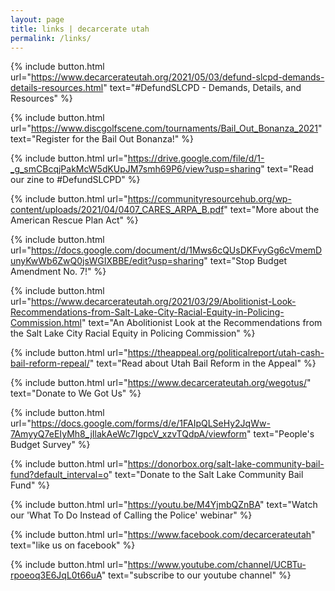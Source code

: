 ```yaml
---
layout: page
title: links | decarcerate utah
permalink: /links/
---
```

<div class="links">

{% include button.html
  url="https://www.decarcerateutah.org/2021/05/03/defund-slcpd-demands-details-resources.html"
  text="#DefundSLCPD - Demands, Details, and Resources"
%}
  
{% include button.html
  url="https://www.discgolfscene.com/tournaments/Bail_Out_Bonanza_2021"
  text="Register for the Bail Out Bonanza!"
%}

{% include button.html
  url="https://drive.google.com/file/d/1-_g_smCBcqjPakMcW5dKUpJM7smh69P6/view?usp=sharing"
  text="Read our zine to #DefundSLCPD"
%}

{% include button.html
  url="https://communityresourcehub.org/wp-content/uploads/2021/04/0407_CARES_ARPA_B.pdf"
  text="More about the American Rescue Plan Act"
%}

{% include button.html
  url="https://docs.google.com/document/d/1Mws6cQUsDKFvyGg6cVmemDunyKwWb6ZwQ0jsWGIXBBE/edit?usp=sharing"
  text="Stop Budget Amendment No. 7!"
%}


{% include button.html
  url="https://www.decarcerateutah.org/2021/03/29/Abolitionist-Look-Recommendations-from-Salt-Lake-City-Racial-Equity-in-Policing-Commission.html"
  text="An Abolitionist Look at the Recommendations from the Salt Lake City Racial Equity in Policing Commission"
%}

{% include button.html
  url="https://theappeal.org/politicalreport/utah-cash-bail-reform-repeal/"
  text="Read about Utah Bail Reform in the Appeal"
%}

{% include button.html
  url="https://www.decarcerateutah.org/wegotus/"
  text="Donate to We Got Us"
%}

{% include button.html
  url="https://docs.google.com/forms/d/e/1FAIpQLSeHy2JqWw-7AmyyQ7eEIyMh8_jIlakAeWc7IgpcV_xzvTQdpA/viewform"
  text="People's Budget Survey"
%}

{% include button.html
  url="https://donorbox.org/salt-lake-community-bail-fund?default_interval=o"
  text="Donate to the Salt Lake Community Bail Fund"
%}

{% include button.html
  url="https://youtu.be/M4YjmbQZnBA"
  text="Watch our 'What To Do Instead of Calling the Police' webinar"
%}

{% include button.html
  url="https://www.facebook.com/decarcerateutah"
  text="like us on facebook"
%}

{% include button.html
  url="https://www.youtube.com/channel/UCBTu-rpoeoq3E6JqL0t66uA"
  text="subscribe to our youtube channel"
%}

</div>
